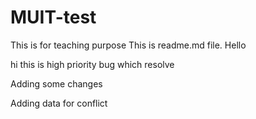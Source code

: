 # MUIT-test
This is for teaching purpose
This is readme.md file.
Hello 


hi this is high priority bug which resolve

Adding some changes

Adding data for conflict


